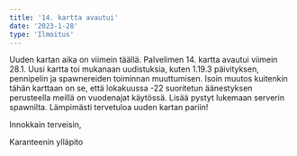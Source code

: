 ```yaml
---
title: '14. kartta avautui'
date: '2023-1-28'
type: 'Ilmoitus'
---
```

Uuden kartan aika on viimein täällä. Palvelimen 14. kartta avautui viimein 28.1. Uusi kartta toi mukanaan uudistuksia, kuten 1.19.3 päivityksen, pennipelin ja spawnereiden toiminnan muuttumisen. Isoin muutos kuitenkin tähän karttaan on se, että lokakuussa -22 suoritetun äänestyksen perusteella meillä on vuodenajat käytössä. Lisää pystyt lukemaan serverin spawnilta. 
Lämpimästi tervetuloa uuden kartan pariin!


Innokkain terveisin,

Karanteenin ylläpito
